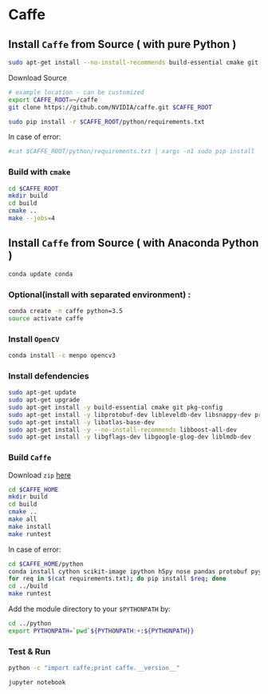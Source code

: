 # Caffe


## Install `Caffe` from Source ( with pure Python )

```sh
sudo apt-get install --no-install-recommends build-essential cmake git gfortran libatlas-base-dev libboost-all-dev libgflags-dev libgoogle-glog-dev libhdf5-serial-dev libleveldb-dev liblmdb-dev libopencv-dev libprotobuf-dev libsnappy-dev protobuf-compiler python-all-dev python-dev python-h5py python-matplotlib python-numpy python-opencv python-pil python-pip python-protobuf python-scipy python-skimage python-sklearn
```

Download Source

```sh
# example location - can be customized
export CAFFE_ROOT=~/caffe
git clone https://github.com/NVIDIA/caffe.git $CAFFE_ROOT
```

```sh
sudo pip install -r $CAFFE_ROOT/python/requirements.txt
```

In case of error:

```sh
#cat $CAFFE_ROOT/python/requirements.txt | xargs -n1 sudo pip install
```
### Build with `cmake`

```sh
cd $CAFFE_ROOT
mkdir build
cd build
cmake ..
make --jobs=4

```



## Install `Caffe` from Source ( with Anaconda Python )

```sh
conda update conda

```

### Optional(install with separated environment) : 
```sh
conda create -n caffe python=3.5
source activate caffe
```

### Install `OpenCV`

```sh
conda install -c menpo opencv3
```

### Install defendencies

```sh
sudo apt-get update
sudo apt-get upgrade
sudo apt-get install -y build-essential cmake git pkg-config
sudo apt-get install -y libprotobuf-dev libleveldb-dev libsnappy-dev protobuf-compiler
sudo apt-get install -y libatlas-base-dev 
sudo apt-get install -y --no-install-recommends libboost-all-dev
sudo apt-get install -y libgflags-dev libgoogle-glog-dev liblmdb-dev

```

### Build `Caffe`

Download `zip` [here](https://github.com/BVLC/caffe)


```sh
cd $CAFFE_HOME
mkdir build
cd build
cmake ..
make all
make install
make runtest
```

In case of error:

```sh
cd $CAFFE_HOME/python
conda install cython scikit-image ipython h5py nose pandas protobuf pyyaml jupyter
for req in $(cat requirements.txt); do pip install $req; done
cd ../build
make runtest
```

Add the module directory to your `$PYTHONPATH` by:
```sh
cd ../python
export PYTHONPATH=`pwd`${PYTHONPATH:+:${PYTHONPATH}}
```

### Test & Run

```sh
python -c "import caffe;print caffe.__version__"

```

```sh
jupyter notebook

```
